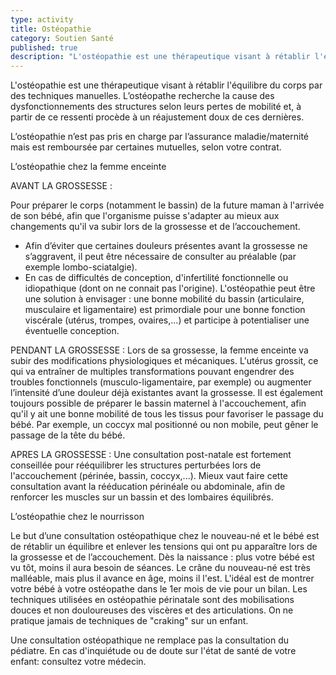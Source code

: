 ```yaml
---
type: activity
title: Ostéopathie
category: Soutien Santé
published: true
description: "L'ostéopathie est une thérapeutique visant à rétablir l'équilibre du corps par des techniques manuelles..."
---
```

L'ostéopathie est une thérapeutique visant à rétablir l'équilibre du corps par des techniques manuelles. L’ostéopathe recherche la cause des dysfonctionnements des structures selon leurs pertes de mobilité et, à partir de ce ressenti procède à un réajustement doux de ces dernières.

L’ostéopathie n’est pas pris en charge par l’assurance maladie/maternité mais est remboursée par certaines mutuelles, selon votre contrat.

L’ostéopathie chez la femme enceinte

AVANT LA GROSSESSE :


Pour préparer le corps (notamment le bassin) de la future maman à l'arrivée de son bébé,  afin que l'organisme puisse s'adapter au mieux aux changements qu'il va subir lors de la grossesse et de l’accouchement.
- Afin d’éviter que certaines douleurs présentes avant la grossesse ne s’aggravent, il peut être nécessaire de consulter au préalable (par exemple lombo-sciatalgie).
- En cas de difficultés de conception, d'infertilité fonctionnelle ou idiopathique (dont on ne connait pas l'origine).
L'ostéopathie peut être une solution à envisager : une bonne mobilité du bassin (articulaire, musculaire et ligamentaire) est primordiale pour une bonne fonction viscérale (utérus, trompes, ovaires,...) et participe à potentialiser une éventuelle conception.

PENDANT LA GROSSESSE :
Lors de sa grossesse, la femme enceinte va subir des modifications physiologiques et mécaniques. L'utérus grossit, ce qui va entraîner de multiples transformations pouvant engendrer des troubles fonctionnels (musculo-ligamentaire, par exemple) ou augmenter l’intensité d’une douleur déjà existantes avant la grossesse.
Il est également toujours possible de préparer le bassin maternel à l'accouchement, afin qu'il y ait une bonne mobilité de tous les tissus pour favoriser le passage du bébé. Par exemple, un coccyx mal positionné ou non mobile, peut gêner le passage de la tête du bébé.

APRES LA GROSSESSE :
Une consultation post-natale est fortement conseillée pour rééquilibrer les structures perturbées lors de l'accouchement (périnée, bassin, coccyx,...).
Mieux vaut faire cette consultation avant la rééducation périnéale ou abdominale, afin  de renforcer les muscles sur un bassin et des lombaires équilibrés.

L’ostéopathie chez le nourrisson

Le but d’une consultation ostéopathique chez le nouveau-né et le bébé est de rétablir un équilibre et enlever les tensions qui ont pu apparaître lors de la grossesse et de l’accouchement.
Dès la naissance : plus votre bébé est vu tôt, moins il aura besoin de séances. Le crâne du nouveau-né est très malléable, mais plus il avance en âge, moins il l'est. L'idéal est de montrer votre bébé à votre ostéopathe dans le 1er mois de vie pour un bilan.
Les techniques utilisées en ostéopathie périnatale sont des mobilisations douces et non douloureuses des viscères et des articulations. On ne pratique jamais de techniques de "craking" sur un enfant.

Une consultation ostéopathique ne remplace pas la consultation du pédiatre. En cas d'inquiétude ou de doute sur l'état de santé de votre enfant: consultez votre médecin.